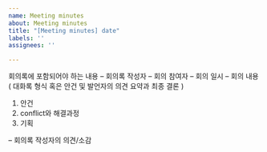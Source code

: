 ```yaml
---
name: Meeting minutes
about: Meeting minutes
title: "[Meeting minutes] date"
labels: ''
assignees: ''

---
```


회의록에  포함되어야  하는  내용 
–   회의록  작성자
–   회의  참여자 
–   회의  일시
–   회의  내용  ( 대화록  형식  혹은  안건  및  발언자의  의견  요약과  최종  결론  ) 
1. 안건
2. conflict와 해결과정
3. 기획

–   회의록  작성자의  의견/소감
